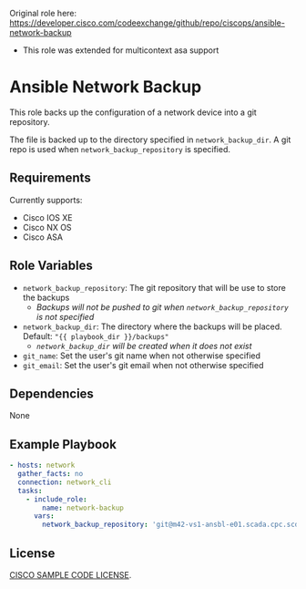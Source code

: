 Original role here: https://developer.cisco.com/codeexchange/github/repo/ciscops/ansible-network-backup
* This role was extended for multicontext asa support

# Ansible Network Backup

This role backs up the configuration of a network device into a git repository.

The file is backed up to the directory specified in `network_backup_dir`.  A git repo is used when
`network_backup_repository` is specified.


## Requirements


Currently supports:
* Cisco IOS XE
* Cisco NX OS
* Cisco ASA

## Role Variables


* `network_backup_repository`: The git repository that will be use to store the backups
  * _Backups will not be pushed to git when `network_backup_repository` is not specified_
* `network_backup_dir`: The directory where the backups will be placed. Default: `"{{ playbook_dir }}/backups"`
  * _`network_backup_dir` will be created when it does not exist_
* `git_name`: Set the user's git name when not otherwise specified
* `git_email`: Set the user's git email when not otherwise specified

## Dependencies

None


## Example Playbook


```yaml
- hosts: network
  gather_facts: no
  connection: network_cli
  tasks:
    - include_role:
        name: network-backup
      vars:
        network_backup_repository: 'git@m42-vs1-ansbl-e01.scada.cpc.scd:root/cisco-backups.git'
```

## License


[CISCO SAMPLE CODE LICENSE](./LICENSE).
